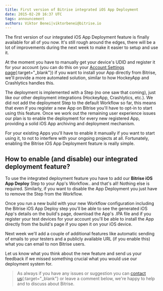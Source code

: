 ```yaml
---
title: First version of Bitrise integrated iOS App Deployment
date: 2015-02-20 16:37 UTC
tags: announcement
authors: Viktor Benei|viktorbenei@bitrise.io
---
```


The first version of our integrated iOS App Deployment
feature is finally available for all of you now.
It's still rough around the edges, there will be
a lot of improvements during the next week to make it
easier to setup and use it.

At the moment you have to manually get your device's
UDID and register it for your account (you can
do this on your [Account Settings page](https://www.bitrise.io/me/profile){:target="_blank"}) if you want to install your App directly from
Bitrise, we'll provide a more automated
solution, similar to how HockeyApp and Crashlytics
handles this.

The deployment is implemented with a Step (no one saw that coming),
just like our other deployment integrations (HockeyApp, Crashlytics, etc.).
We did not add the deployment Step to the default Workflow so far,
this means that even if you register a new App on Bitrise you'll have to opt-in
to start using this feature. Once we work out the remaining
user experience issues our plan is to enable the deployment
for every new registered App, providing a solid
iOS App archiving and deployment mechanism.

For your existing Apps you'll have to enable it manually if you
want to start using it, to not to interfere with your
ongoing projects at all. Fortunately, enabling the
Bitrise iOS App Deployment feature is really simple.


## How to enable (and disable) our integrated deployment feature?

To use the integrated deployment feature you have to
add our **Bitrise iOS App Deploy** Step to your
App's Workflow.. and that's all! Nothing else is required.
Similarly, if you want to disable the App Deployment you just have to
remove the Step from the Workflow.

Once you run a new build with your new Workflow configuration
including the Bitrise iOS App Deploy step you'll be able
to see the generated iOS App's details on the build's page,
download the App's .IPA file
and if you register your test devices for your account
you'll be able to install the App directly from the build's
page if you open it on your iOS device.

Next week we'll add a couple of additional features
like automatic sending of emails to your testers and
a publicly available URL (if you enable this) what
you can email to non Bitrise users.

Let us know what you think about the new feature
and send us your feedback if we missed something crucial
what you would use our deployment system for.

> As always if you have any issues or suggestion
> you can [contact us](http://www.bitrise.io/contact?utm_source=blog&utm_medium=blog&utm_campaign=bitrise){:target="_blank"}
> or leave a comment below,
> we're happy to help
> and to discuss about Bitrise.